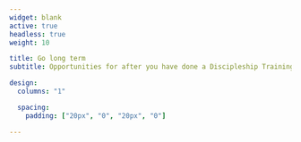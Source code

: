 ```yaml
---
widget: blank
active: true
headless: true
weight: 10

title: Go long term
subtitle: Opportunities for after you have done a Discipleship Training school, a core training of YWAM.

design:
  columns: "1"

  spacing:
    padding: ["20px", "0", "20px", "0"]

---
```

